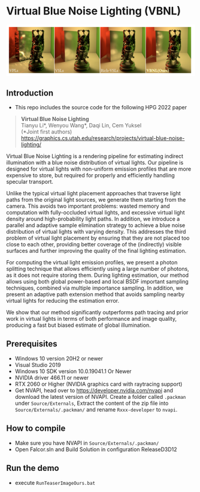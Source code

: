 # Virtual Blue Noise Lighting (VBNL)

![](Teaser.png)

## Introduction
- This repo includes the source code for the following HPG 2022 paper

> **Virtual Blue Noise Lighting**<br>
> Tianyu Li*, Wenyou Wang*, Daqi Lin, Cem Yuksel<br>
> (*Joint first authors) <br>
> https://graphics.cs.utah.edu/research/projects/virtual-blue-noise-lighting/

Virtual Blue Noise Lighting is a rendering pipeline for estimating indirect illumination with a blue noise distribution of virtual lights. Our pipeline is designed for virtual lights with non-uniform emission profiles that are more expensive to store, but required for properly and efficiently handling specular transport.

Unlike the typical virtual light placement approaches that traverse light paths from the original light sources, we generate them starting from the camera. This avoids two important problems: wasted memory and computation with fully-occluded virtual lights, and excessive virtual light density around high-probability light paths. In addition, we introduce a parallel and adaptive sample elimination strategy to achieve a blue noise distribution of virtual lights with varying density. This addresses the third problem of virtual light placement by ensuring that they are not placed too close to each other, providing better coverage of the (indirectly) visible surfaces and further improving the quality of the final lighting estimation.

For computing the virtual light emission profiles, we present a photon splitting technique that allows efficiently using a large number of photons, as it does not require storing them. During lighting estimation, our method allows using both global power-based and local BSDF important sampling techniques, combined via multiple importance sampling. In addition, we present an adaptive path extension method that avoids sampling nearby virtual lights for reducing the estimation error.

We show that our method significantly outperforms path tracing and prior work in virtual lights in terms of both performance and image quality, producing a fast but biased estimate of global illumination.

## Prerequisites
- Windows 10 version 20H2 or newer
- Visual Studio 2019
- Windows 10 SDK version 10.0.19041.1 Or Newer
- NVIDIA driver 466.11 or newer
- RTX 2060 or Higher (NVIDIA graphics card with raytracing support)
- Get NVAPI, head over to https://developer.nvidia.com/nvapi and download the latest version of NVAPI. Create a folder called `.packman` under `Source/Externals`, Extract the content of the zip file into `Source/Externals/.packman/` and rename `Rxxx-developer` to `nvapi`.

## How to compile
- Make sure you have NVAPI in `Source/Externals/.packman/` 
- Open Falcor.sln and Build Solution in configuration ReleaseD3D12

## Run the demo
- execute `RunTeaserImageOurs.bat`
